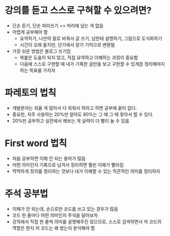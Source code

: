 # 강의를 듣고 스스로 구혀할 수 있으려면?
- 단순 듣기, 단순 따라쓰기 => 머리에 남는 게 없음
- 어렵게 공부해야 함
    - 요약하기, 나만의 말로 바꿔서 글 쓰기, 남한테 설명하기, 그림으로 도식화하기
    - 시간이 오래 들지만, 단기에서 장기 기억으로 변환됨
- 가장 쉬운 방법은 블로그 쓰기임
    - 복붙은 도움이 되지 않고, 직접 요약하고 이해하는 과정이 중요함
    - 다음에 스스로 구현할 때 내가 기록한 글만을 보고 구현할 수 있게끔 정리해야지하는 목표를 가지자

# 파레토의 법칙
- 개발분야는 외울 게 많아서 다 외워서 하려고 하면 공부에 끝이 없다.
- 중요한, 자주 사용하는 20%만 알아도 80%는 그 때 그 때 찾아서 할 수 있다.
- 20%만 공부하고 실전에서 해보는 게 실력이 더 빨리 늘 수 있음

# First word 법칙
- 처음 공부하면 이해 안 되는 용어가 많음
- 어떤 의미인지 기록으로 남겨서 정리하면 훨씬 이해가 빨라짐
- 딱딱하게 정의를 정리하는 것보다 내가 이해할 수 있는 직관적인 의미를 정리하자

# 주석 공부법
- 이해가 안 되는데, 손으로만 코드를 쓰고 있는 경우가 많음
- 코드 한 줄마다 어떤 의미인지 주석을 달아보자
- 강의에서 직접 한 줄씩 의미를 설명해주진 않으므로, 스스로 검색하면서 저 코드의 역할은 뭔지 저 코드는 왜 썼는지 분석해야 함
